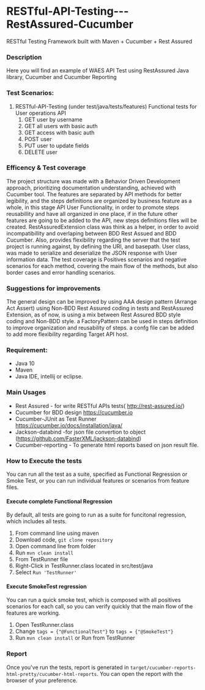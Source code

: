 # RESTful-API-Testing---RestAssured-Cucumber
RESTful Testing Framework built with Maven + Cucumber + Rest Assured

### Description
Here you will find an example of WAES API Test using RestAssured Java library, Cucumber and Cucumber Reporting

### Test Scenarios: 

1. RESTful-API-Testing
(under test/java/tests/features)
 Functional tests for User operations API
    1. GET user by username
    2. GET all users with basic auth
    3. GET access with basic auth
    4. POST user
    5. PUT user to update fields
    6. DELETE user
### Efficency & Test coverage
The project structure was made with a Behavior Driven Development approach, prioritizing documentation understanding, achieved with Cucumber tool. The features are separated by API methods for better legibility, and the steps definitions are organized by business feature as a whole, in this stage API User Functionality, in order to promote steps reusabillity and have all organized in one place, if in the future other features are going to be added to the API, new steps definitions files will be created.
RestAssuredExtension class was think as a helper, in order to avoid incompatibillity and overlaping between BDD Rest Assued and BDD Cucumber. Also, provides flexibility regarding the server that the test project is running against, by defining the URI, and basepath. 
User class, was made to serialize and deserialize the JSON response with User information data.
The test coverage is Positives scenarios and negative scenarios for each method, covering the main flow of the methods, but also border cases and error handling scenarios.

### Suggestions for improvements
The general design can be improved by using AAA design pattern (Arrange Act Assert) using Non-BDD Rest Assured coding in tests and RestAssured Extension, as of now, is using a mix between Rest Assured BDD style coding and Non-BDD style.
a FactoryPattern can be used in steps definition to improve organization and reusability of steps.
a confg file can be added to add more flexibility regarding Target API host.

### Requirement:
- Java 10
- Maven
- Java IDE, intellij or eclipse.

### Main Usages
- Rest Assured - for write RESTful APIs tests( http://rest-assured.io/)
- Cucumber for BDD design https://cucumber.io
- Cucumber-JUnit as Test Runner https://cucumber.io/docs/installation/java/
- Jackson-databind  -for json file convertion to object (https://github.com/FasterXML/jackson-databind)
- Cucumber-reporting - To generate html reports based on json result file.

### How to Execute the tests
You can run all the test as a suite, specified as Functional Regression or Smoke Test, or you can run individual features or scenarios from feature files.
#### Execute complete Functional Regression
By default, all tests are going to run as a suite for funcitonal regression, which includes all tests.
1. From command line using maven
 1. Download code, `git clone repository`
 2. Open command line from folder
 3. Run `mvn clean install`
2. From TestRunner file
 1. Right-Click in TestRunner.class located in src/test/java
 2. Select `Run 'TestRunner'`
 
 #### Execute SmokeTest regression
 You can run a quick smoke test, which is composed with all positives scenarios for each call, so you can verify quickly that the main flow of the features are working.
 1. Open TestRunner.class
 2. Change `tags = {"@FunctionalTest"}` to `tags = {"@SmokeTest"}`
 3. Run `mvn clean install` or Run from TestRunner

### Report
Once you've run the tests, report is generated in `target/cucumber-reports-html-pretty/cucumber-html-reports`. You can open the report with the browser of your preference.

